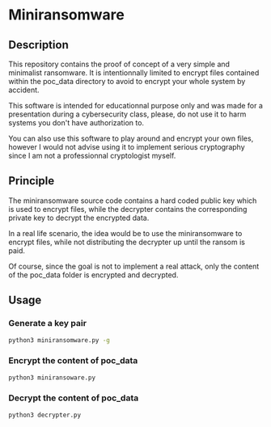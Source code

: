 # Miniransomware

## Description

This repository contains the proof of concept of a very simple and minimalist ransomware.
It is intentionnally limited to encrypt files contained within the poc_data directory to avoid to encrypt your whole system by accident.

This software is intended for educationnal purpose only and was made for a presentation during a cybersecurity class, please, do not use it to harm systems you don't have authorization to.

You can also use this software to play around and encrypt your own files, however I would not advise using it to implement serious cryptography since I am not a professionnal cryptologist myself.

## Principle

The miniransomware source code contains a hard coded public key which is used to encrypt files, while the decrypter contains the corresponding private key to decrypt the encrypted data.

In a real life scenario, the idea would be to use the miniransomware to encrypt files, while not distributing the decrypter up until the ransom is paid.

Of course, since the goal is not to implement a real attack, only the content of the poc_data folder is encrypted and decrypted.

## Usage

### Generate a key pair

```bash
python3 miniransomware.py -g
```

### Encrypt the content of poc_data

```bash
python3 miniransoware.py
```

### Decrypt the content of poc_data

```bash
python3 decrypter.py
```

